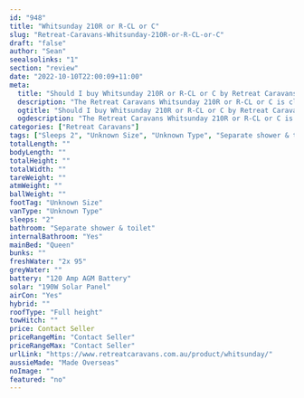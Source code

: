 ```yaml
---
id: "948"
title: "Whitsunday 210R or R-CL or C"
slug: "Retreat-Caravans-Whitsunday-210R-or-R-CL-or-C"
draft: "false"
author: "Sean"
seealsolinks: "1"
section: "review"
date: "2022-10-10T22:00:09+11:00"
meta:
  title: "Should I buy Whitsunday 210R or R-CL or C by Retreat Caravans?"
  description: "The Retreat Caravans Whitsunday 210R or R-CL or C is classed as Unknown Type, and sleeps 2 people. It is Made Overseas and comes in at Unknown Size. It generally has Separate shower & toilet."
  ogtitle: "Should I buy Whitsunday 210R or R-CL or C by Retreat Caravans?"
  ogdescription: "The Retreat Caravans Whitsunday 210R or R-CL or C is classed as Unknown Type, and sleeps 2 people. It is Made Overseas and comes in at Unknown Size. It generally has Separate shower & toilet."
categories: ["Retreat Caravans"]
tags: ["Sleeps 2", "Unknown Size", "Unknown Type", "Separate shower & toilet", "Full height", "Price Unknown", "Made Overseas"]
totalLength: ""
bodyLength: ""
totalHeight: ""
totalWidth: ""
tareWeight: ""
atmWeight: ""
ballWeight: ""
footTag: "Unknown Size"
vanType: "Unknown Type"
sleeps: "2"
bathroom: "Separate shower & toilet"
internalBathroom: "Yes"
mainBed: "Queen"
bunks: ""
freshWater: "2x 95"
greyWater: ""
battery: "120 Amp AGM Battery"
solar: "190W Solar Panel"
airCon: "Yes"
hybrid: ""
roofType: "Full height"
towHitch: ""
price: Contact Seller
priceRangeMin: "Contact Seller"
priceRangeMax: "Contact Seller"
urlLink: "https://www.retreatcaravans.com.au/product/whitsunday/"
aussieMade: "Made Overseas"
noImage: ""
featured: "no"
---
```

